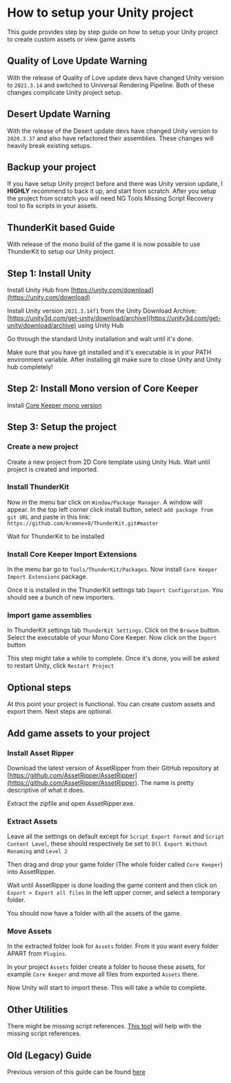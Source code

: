 # How to setup your Unity project

This guide provides step by step guide on how to setup your Unity project to create custom assets or view game assets

## Quality of Love Update Warning

With the release of Quality of Love update devs have changed Unity version to `2021.3.14` and switched to Universal Rendering Pipeline. Both of these changes complicate Unity project setup.

## Desert Update Warning

With the release of the Desert update devs have changed Unity version to `2020.3.37` and also have refactored their assemblies. These changes will heavily break existing setups.

## Backup your project

If you have setup Unity project before and there was Unity version update, I **HIGHLY** recommend to back it up, and start from scratch. After you setup the project from scratch you will need NG Tools Missing Script Recovery tool to fix scripts in your assets.

## ThunderKit based Guide

With release of the mono build of the game it is now possible to use ThunderKit to setup our Unity project.

## Step 1: Install Unity

Install Unity Hub from [https://unity.com/download](https://unity.com/download)

Install Unity version `2021.3.14f1` from the Unity Download Archive: [https://unity3d.com/get-unity/download/archive](https://unity3d.com/get-unity/download/archive) using Unity Hub

Go through the standard Unity installation and wait until it's done.

Make sure that you have git installed and it's executable is in your PATH environment variable. After installing git make sure to close Unity and Unity hub completely!

## Step 2: Install Mono version of Core Keeper

Install [Core Keeper mono version](how-to-install-core-keeper-mono-version.md)

## Step 3: Setup the project

### Create a new project

Create a new project from 2D Core template using Unity Hub. Wait until project is created and imported.

### Install ThunderKit

Now in the menu bar click on `Window/Package Manager`. A window will appear. In the top left corner click install button, select `add package from git URL` and paste in this link: `https://github.com/kremnev8/ThunderKit.git#master`

Wait for ThunderKit to be installed

### Install Core Keeper Import Extensions

In the menu bar go to `Tools/ThunderKit/Packages`. Now install `Core Keeper Import Extensions` package.&#x20;

Once it is installed in the ThunderKit settings tab `Import Configuration`. You should see a bunch of new importers.

### Import game assemblies

In ThunderKit settings tab `ThunderKit Settings`. Click on the `Browse` button. Select the executable of your Mono Core Keeper. Now click on the `Import` button

This step might take a while to complete. Once it's done, you will be asked to restart Unity, click `Restart Project`

## Optional steps

At this point your project is functional. You can create custom assets and export them. Next steps are optional.

## Add game assets to your project

### Install Asset Ripper

Download the latest version of AssetRipper from their GitHub repository at [https://github.com/AssetRipper/AssetRipper](https://github.com/AssetRipper/AssetRipper). The name is pretty descriptive of what it does.

Extract the zipfile and open AssetRipper.exe.

### Extract Assets

Leave all the settings on default except for `Script Export Format` and `Script Content Level`, these should respectively be set to `Dll Export Without Renaming` and `Level 2`

Then drag and drop your game folder (The whole folder called `Core Keeper`) into AssetRipper.

Wait until AssetRipper is done loading the game content and then click on `Export > Export all files` in the left upper corner, and select a temporary folder.

You should now have a folder with all the assets of the game.

### Move Assets

In the extracted folder look for `Assets` folder. From it you want every folder APART from `Plugins`.&#x20;

In your project `Assets` folder create a folder to house these assets, for example `Core Keeper` and move all files from exported `Assets` there.

Now Unity will start to import these. This will take a while to complete.

## Other Utilities

There might be missing script references. [This tool](https://assetstore.unity.com/packages/tools/utilities/ng-missing-script-recovery-102272) will help with the missing script references.

## Old (Legacy) Guide

Previous version of this guide can be found [here](../archive/old-unity-guide.md)
